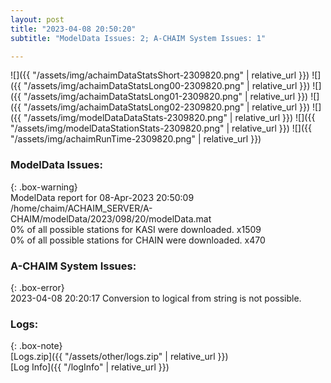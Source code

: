 ```yaml
---
layout: post
title: "2023-04-08 20:50:20"
subtitle: "ModelData Issues: 2; A-CHAIM System Issues: 1"

---
```


![]({{ "/assets/img/achaimDataStatsShort-2309820.png" | relative_url }})
![]({{ "/assets/img/achaimDataStatsLong00-2309820.png" | relative_url }})
![]({{ "/assets/img/achaimDataStatsLong01-2309820.png" | relative_url }})
![]({{ "/assets/img/achaimDataStatsLong02-2309820.png" | relative_url }})
![]({{ "/assets/img/modelDataDataStats-2309820.png" | relative_url }})
![]({{ "/assets/img/modelDataStationStats-2309820.png" | relative_url }})
![]({{ "/assets/img/achaimRunTime-2309820.png" | relative_url }})


### ModelData Issues:  
  
{: .box-warning}  
 ModelData report for 08-Apr-2023 20:50:09   
 /home/chaim/ACHAIM_SERVER/A-CHAIM/modelData/2023/098/20/modelData.mat   
 0% of all possible stations for KASI were downloaded. x1509   
 0% of all possible stations for CHAIN were downloaded. x470   
  
### A-CHAIM System Issues:  
  
{: .box-error}  
2023-04-08 20:20:17 Conversion to logical from string is not possible.  

### Logs:  
  
{: .box-note}  
[Logs.zip]({{ "/assets/other/logs.zip" | relative_url }})  
[Log Info]({{ "/logInfo" | relative_url }})  
